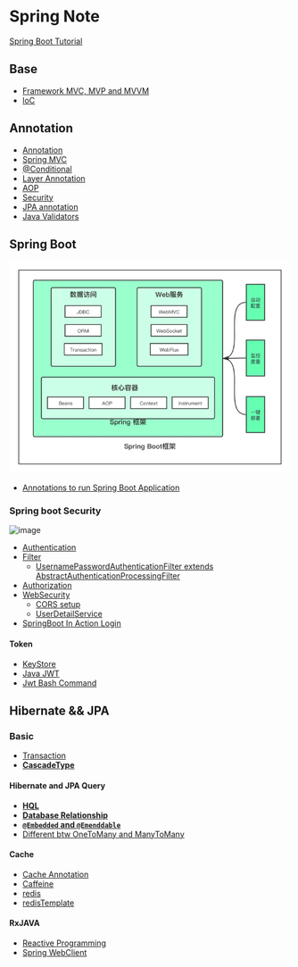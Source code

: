 # Spring Note

[Spring Boot Tutorial](https://morosedog.gitlab.io/categories/Spring-Boot/)
## Base
- [Framework MVC, MVP and MVVM](framework.md)
- [loC](SpringBase/IoC.md)  
## Annotation

- [Annotation](annotation/Annotations.md)
- [Spring MVC](annotation/mvcAnnotation.md)
- [@Conditional](annotation/condition.md) 
- [Layer Annotation](annotation/layerAnnotation.md) 
- [AOP](annotation/AOP.md)
- [Security](annotation/Springsecurity.md)
- [JPA annotation](annotation/jap.md)
- [Java Validators](annotation/javaValidator.md) 
## Spring Boot

![圖 1](images/32e22d4e31fc22fb6749ff5775fd64727a39c834f25ed100fb35a13c2e362a31.png)  
- [Annotations to run Spring Boot Application](annotation/SpringBootApplication.md)
### Spring boot Security

![image](https://user-images.githubusercontent.com/68631186/172059135-570bfaa7-cc5b-4e95-ba24-eb8955e6545b.png)

- [Authentication](SpringBoot/Authentication.md)
- [Filter](SpringBoot/Filter.md)   
  - [ UsernamePasswordAuthenticationFilter extends AbstractAuthenticationProcessingFilter](SpringBoot/AuthenticationFilter.md)
- [Authorization](SpringBoot/Authorization.md)
- [WebSecurity](SpringBoot/WebSecurity.md)
  - [CORS setup](SpringBoot/CORS.md)   
  - [UserDetailService](UserdetailsService.md)
- [SpringBoot In Action Login](JWTAuth.md) 
#### Token
- [KeyStore](SpringBoot/Keystore.md)
- [Java JWT](SpringBoot/JWT.md)
- [Jwt Bash Command](SpringBoot/KeystoreInCommand.sh)
## Hibernate && JPA
### Basic
- [Transaction](SpringWithDatabase/Transactional.md)   
- **[CascadeType](SpringWithDatabase/CascadeType.md)**   
#### Hibernate and JPA Query
- **[HQL](SpringWithDatabase/HQL.md)**
- **[Database Relationship](SpringWithDatabase/TableRelationship.md)**  
- **[`@Embedded` and `@Emenddable`](SpringWithDatabase/AnnotationEmbeddedAndEmbeddable.md)**    
- [Different btw OneToMany and ManyToMany ](SpringWithDatabase/ManyToMany&OneToMany.md)   

#### Cache 
- [Cache Annotation](SpringWithDatabase/Cache.md)
- [Caffeine](SpringWithDatabase/Caffeine.md)
- [redis](SpringWithDatabase/Redis.md)  
- [redisTemplate](SpringWithDatabase/RedisMethod.md) 

#### RxJAVA
- [Reactive Programming](reactive/RxJava.md)
- [Spring WebClient](reactive/webclient.md)
